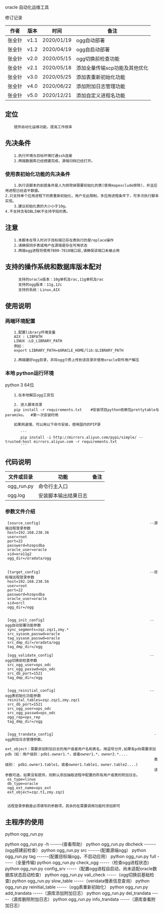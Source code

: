 
oracle 自动化运维工具

修订记录

| 作者 | 版本 | 时间       | 备注       |
| ---- | ---- | ---------- | ---------- |
| 张全针 | v1.1 | 2020/01/19 | ogg自动部署          |
| 张全针 | v1.2 | 2020/04/19 | ogg自启动部署          |
| 张全针 | v2.0 | 2020/05/15 | ogg切换前检查功能        |
| 张全针 | v2.1 | 2020/05/18 | 添加全量传输scp功能及其他优化       |
| 张全针 | v3.0 | 2020/05/25 | 添加表重新初始化功能|
| 张全针 | v4.0 | 2020/06/22 | 添加附加日志管理功能|
| 张全针 | v5.0 | 2020/12/21 | 添加自定义进程名功能|


## 定位
        提供自动化运维功能，提高工作效率


## 先决条件

        1.执行环境与目标环境打通ssh连接
        2.两端数据库已经搭建完成，源端归档已经打开。

### 使用表初始化功能的先决条件

        1.执行该脚本的前提条件是人为排除掉需要初始化的表(使用mapexclude排除)，并且应用进程已经追平数据。
	2.只支持单个应用进程下的表重新初始化，用户无此限制，多应用进程条件下，可多次执行脚本实现。
        3.建议初始化表的大小小于10g。
	4.不支持含有DBLINK不支持字段的表。


## 注意

        1.本脚本在导入时对于目标端已存在表执行的是replace操作
        2.请确保同步表或用户在源端是存在可用状态
        3.两端ogg进程将使用7800-7810端口段,请确保该端口未被占用

## 支持的操作系统和数据库版本配对
          支持的oracle版本：10g单机及rac,11g单机及rac
          支持的ogg版本：11g,12c
          支持的系统：Linux,AIX

 




## 使用说明

### 两端环境配置

        1.配置library环境变量
        AIX : LIBPATH
        LINUX :LD_LIBRARY_PATH
        例如：
        export LIBRARY_PATH=$ORACLE_HOME/lib:$LIBRARY_PATH

        2.两端建好ogg目录，并将ogg介质上传到该目录并使用oracle软件用户解压



### 本地 python运行环境

python 3 64位

        1.在本地解压ogg工具包

        2. 进入脚本目录
        pip install -r requirements.txt    #安装项目python依赖包prettytable与paramiko。  #第一次安装时用

        如果网速慢，可以用以下命令安装，使用国内的PIP源

           ```
           pip install -i http://mirrors.aliyun.com/pypi/simple/ --trusted-host mirrors.aliyun.com -r requirements.txt
           ```




## 代码说明

| 文件或目录       | 功能                 | 备注                                                         |
| --------------- | -------------------- | ------------------------------------------------------------ |
| ogg_run.py      | 命令行主入口         |                                                             |
| ogg.log   | 安装脚本输出结果日志  |                                                              |


### 参数文件介绍
     [source_config]                                                  --源端远程登录参数
     host=192.168.238.36
     user=root
     port=22
     password=hzopsdba
     oracle_user=oracle
     sid=ora11g2
     ogg_dir=/oradata/ogg


     [target_config]                                                  --目标端远程登录参数
     host=192.168.238.56
     user=root
     port=22
     password=hzopsdba
     oracle_user=oracle
     sid=orcl
     ogg_dir=/ogg


     [ogg_init_config]                                                --ogg自动部署功能参数
     sync_segments=zqz.zqz1,zmy.*
     src_sysasm_passwd=oracle
     tag_sysasm_passwd=oracle
     src_dmp_dir=/oradata/ogg
     tag_dmp_dir=/ogg

     [ogg_validate_config]                                            --ogg切换前检查参数
     src_ogg_user=ops_odc
     src_ogg_passwd=ops_odc
     src_db_port=1521
     tag_dmp_dir=/ogg


     [ogg_reinitial_config]                                           --ogg表初始化功能参数
     reinital_tables=zqz.zqz1,zmy.zqz1
     src_db_port=1521
     src_ogg_user=ops_odc
     src_ogg_passwd=ops_odc
     ogg_rep=ops_rep
     tag_dmp_dir=/ogg


     [ogg_trandata_config]                                              -ogg附加日志管理参数，
                                                                        ext_object：需要添加附加日志的用户或者用户名和表名，用逗号分开,如果有pdb需要添加pdb（如：用户级别：pdb1.owner1.*，或者owner1.*，owner2.*....
                                                                        表级别： pdb1.owner1.table1，或者owner1.table1，owner.table2....)
                                                                        该参数可选，如果没有提供，则默认添加抽取进程中配置的所有用户或表的附加日志。
     os_type=linux
     db_type=oracle
     ogg_ext_name=ops_ext
     ext_object=zqz.t1,zmy.zqz1


     远程登录参数是必须填写的参数项，其余的在需要调用功能时添加即可

## 主程序的使用
python ogg_run.py

python ogg_run.py  -h    ------(查看帮助）
python ogg_run.py   dbcheck        ------(ogg搭建前检查）
python ogg_run.py   src        ------(配置源端ogg）
python ogg_run.py   tag        ------(配置目标端ogg，不启动应用）
python ogg_run.py  full        -----（全量传输)
python ogg_run.py  check_ogg        -----（检查ogg进程状态)
python ogg_run.py  config_srv        -----（配置ogg进程自启动，尚未适配oracle数据库状态启动检查）
python ogg_run.py  vali_check        -----（ogg切换前基础检查)
python ogg_run.py  slow_table        -----（veridata慢表信息查询）
python ogg_run.py  reinitial_table        -----（ogg表重新初始化）
python ogg_run.py  add_trandata        -----（源库添加附加日志）
python ogg_run.py  del_trandata        -----（源库删除附加日志）
python ogg_run.py  info_trandata        -----（源库查看附加日志）
